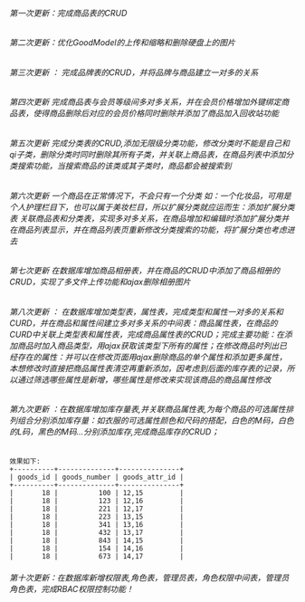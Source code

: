 ###### 第一次更新：完成商品表的CRUD

###### 第二次更新：优化GoodModel的上传和缩略和删除硬盘上的图片

###### 第三次更新 ： 完成品牌表的CRUD，并将品牌与商品建立一对多的关系

###### 第四次更新 完成商品表与会员等级间多对多关系，并在会员价格增加外键绑定商品表，使得商品删除后对应的会员价格同时删除并添加了商品加入回收站功能

###### 第五次更新 完成分类表的CRUD,添加无限级分类功能，修改分类时不能是自己和qi子类，删除分类时同时删除其所有子类，并关联上商品表，在商品列表中添加分类搜索功能，当搜索商品的该类或其子类时，商品都会被搜索到

###### 第六次更新 一个商品在正常情况下，不会只有一个分类 如：一个化妆品，可用是个人护理栏目下，也可以属于美妆栏目，所以扩展分类就应运而生：添加扩展分类表 关联商品表和分类表，实现多对多关系，在商品增加和编辑时添加扩展分类并在商品列表显示，并在商品列表页重新修改分类搜索的功能，将扩展分类也考虑进去	

###### 第七次更新 在数据库增加商品相册表，并在商品的CRUD中添加了商品相册的CRUD，实现了多文件上传功能和ajax删除相册图片

###### 第八次更新 ： 在数据库增加类型表，属性表，完成类型和属性一对多的关系和CURD，并在商品和属性间建立多对多关系的中间表：商品属性表，在商品的CURD中关联上类型表和属性表，完成商品属性表的CRUD；完成主要功能：在添加商品时加入商品类型，用ajax获取该类型下所有的属性；在修改商品时列出已经存在的属性：并可以在修改页面用ajax删除商品的单个属性和添加更多属性，本想修改时直接把商品属性表清空再重新添加，因考虑到后面的库存表的记录，所以通过筛选哪些属性是新增，哪些属性是修改来实现该商品的商品属性修改

###### 第九次更新 ：在数据库增加库存量表,并关联商品属性表,为每个商品的可选属性排列组合分别添加库存量：如衣服的可选属性颜色和尺码的搭配，白色的M码，白色的L码，黑色的M码...分别添加库存,完成商品库存的CRUD；
```
效果如下:
+----------+--------------+---------------+
| goods_id | goods_number | goods_attr_id |
+----------+--------------+---------------+
|       18 |          100 | 12,15         |
|       18 |          123 | 12,16         |
|       18 |          221 | 12,17         |
|       18 |          223 | 13,15         |
|       18 |          341 | 13,16         |
|       18 |          432 | 13,17         |
|       18 |          843 | 14,15         |
|       18 |          154 | 14,16         |
|       18 |          673 | 14,17         |

```

###### 第十次更新：在数据库新增权限表,角色表，管理员表，角色权限中间表，管理员角色表，完成RBAC权限控制功能！ 
